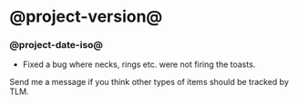 # @project-version@
### @project-date-iso@


- Fixed a bug where necks, rings etc. were not firing the toasts.

Send me a message if you think other types of items should be tracked by TLM.
